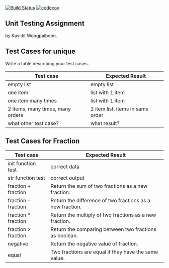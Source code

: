 [![Build Status](https://travis-ci.com/BenZacs/unittesting-BenZacs.svg?branch=master)](https://travis-ci.com/BenZacs/unittesting-BenZacs)
[![codecov](https://codecov.io/gh/BenZacs/unittesting-BenZacs/branch/master/graph/badge.svg)](https://codecov.io/gh/BenZacs/unittesting-BenZacs)

## Unit Testing Assignment

by Kasidit Wongpaiboon.


## Test Cases for unique

Write a table describing your test cases.

| Test case              |  Expected Result    |
|------------------------|---------------------|
| empty list             |  empty list         |
| one item               |  list with 1 item   |
| one item many times    |  list with 1 item   |
| 2 items, many times, many orders | 2 item list, items in same order  |
| what other test case?  |  what result?       |


## Test Cases for Fraction

| Test case              |  Expected Result    |
|------------------------|---------------------|
| init function test     | correct data        |
| str function test      | correct output      |
| fraction + fraction    | Return the sum of two fractions as a new fraction. |
| fraction - fraction    | Return the difference of two fractions as a new fraction. |
| fraction * fraction    | Return the multiply of two fractions as a new fraction. |
| fraction > fraction    | Return the comparing between two fractions as boolean. |
| negative               | Return the negative value of fraction. |
| equal                  | Two fractions are equal if they have the same value. |
